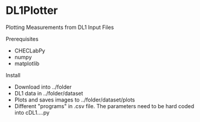 # DL1Plotter
Plotting Measurements from DL1 Input Files

Prerequisites
- CHECLabPy
- numpy
- matplotlib

Install
- Download into ../folder
- DL1 data in ../folder/dataset
- Plots and saves images to ../folder/dataset/plots
- Different "programs" in .csv file. The parameters need to be hard coded into cDL1....py
